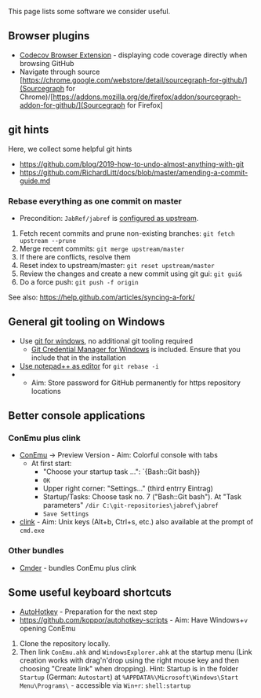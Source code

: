 This page lists some software we consider useful.

## Browser plugins

* [Codecov Browser Extension](https://github.com/codecov/browser-extension) - displaying code coverage directly when browsing GitHub
* Navigate through source [https://chrome.google.com/webstore/detail/sourcegraph-for-github/](Sourcegraph for Chrome)/[https://addons.mozilla.org/de/firefox/addon/sourcegraph-addon-for-github/](Sourcegraph for Firefox]

## git hints
Here, we collect some helpful git hints

* https://github.com/blog/2019-how-to-undo-almost-anything-with-git
* https://github.com/RichardLitt/docs/blob/master/amending-a-commit-guide.md

### Rebase everything as one commit on master
* Precondition: `JabRef/jabref` is [configured as upstream](https://help.github.com/articles/configuring-a-remote-for-a-fork/). 

1. Fetch recent commits and prune non-existing branches: `git fetch upstream --prune`
2. Merge recent commits: `git merge upstream/master`
3. If there are conflicts, resolve them
4. Reset index to upstream/master: `git reset upstream/master`
5. Review the changes and create a new commit using git gui: `git gui&`
6. Do a force push: `git push -f origin`

See also: https://help.github.com/articles/syncing-a-fork/

## General git tooling on Windows

* Use [git for windows](https://git-for-windows.github.io/), no additional git tooling required
  * [Git Credential Manager for Windows](https://github.com/Microsoft/Git-Credential-Manager-for-Windows) is included. Ensure that you include that in the installation
* [Use notepad++ as editor](http://stackoverflow.com/a/2486342/873282) for `git rebase -i`
*  - Aim: Store password for GitHub permanently for https repository locations

## Better console applications

### ConEmu plus clink

* [ConEmu] -> Preview Version  - Aim: Colorful console with tabs
  * At first start:
    * "Choose your startup task ...": `{Bash::Git bash}}
    * `OK`
    * Upper right corner: "Settings..." (third entrry Eintrag)
    * Startup/Tasks: Choose task no. 7 ("Bash::Git bash"). At "Task parameters" `/dir C:\git-repositories\jabref\jabref`
    * `Save Settings`
* [clink] - Aim: Unix keys (Alt+b, Ctrl+s, etc.) also available at the prompt of `cmd.exe`

### Other bundles

* [Cmder] - bundles ConEmu plus clink


## Some useful keyboard shortcuts

* [AutoHotkey](http://autohotkey.com/) - Preparation for the next step
* https://github.com/koppor/autohotkey-scripts - Aim: Have Windows+`v` opening ConEmu
 1. Clone the repository locally.
 2. Then link `ConEmu.ahk` and `WindowsExplorer.ahk` at the startup menu (Link creation works with drag'n'drop using the right mouse key and then choosing "Create link" when dropping). Hint: Startup is in the folder `Startup` (German: `Autostart`) at `%APPDATA%\Microsoft\Windows\Start Menu\Programs\` - accessible via `Win+r`: `shell:startup`

  [ConEmu]: http://conemu.github.io/
  [clink]: http://mridgers.github.io/clink/
  [Cmder]: http://cmder.net/